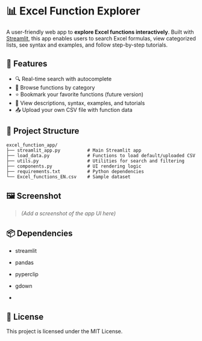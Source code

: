 
# 📊 Excel Function Explorer

A user-friendly web app to **explore Excel functions interactively**. Built with [Streamlit](https://streamlit.io), this app enables users to search Excel formulas, view categorized lists, see syntax and examples, and follow step-by-step tutorials.

## 🚀 Features

- 🔍 Real-time search with autocomplete
- 📂 Browse functions by category
- ⭐ Bookmark your favorite functions (future version)
- 📘 View descriptions, syntax, examples, and tutorials
- 📤 Upload your own CSV file with function data

## 📁 Project Structure

```
excel_function_app/
├── streamlit_app.py          # Main Streamlit app
├── load_data.py              # Functions to load default/uploaded CSV
├── utils.py                  # Utilities for search and filtering
├── components.py             # UI rendering logic
├── requirements.txt          # Python dependencies
└── Excel_functions_EN.csv    # Sample dataset
```

## 🖼️ Screenshot

> _(Add a screenshot of the app UI here)_

## 📦 Dependencies

- streamlit
- pandas
- pyperclip
- gdown

- 


## 🪪 License

This project is licensed under the MIT License.
